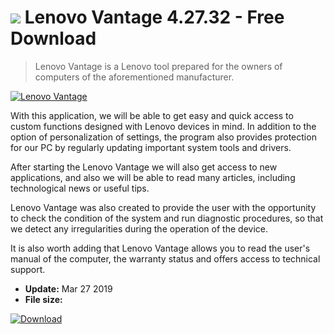 # ![](https://cdn.softexe.net/static/icon/f/lenovo-vantage-8801.png) Lenovo Vantage 4.27.32 - Free Download

> Lenovo Vantage is a Lenovo tool prepared for the owners of computers of the aforementioned manufacturer.

[![Lenovo Vantage](https://gallery.dpcdn.pl/imgc/Tools/90447/g_-_420x350_1.5_-_xcb84683a-8f2b-4dd9-bafb-bd6366606c00.jpg)](https://softexe.net/win/system/other/lenovo-vantage:hhRp.html)

With this application, we will be able to get easy and quick access to custom functions designed with Lenovo devices in mind. In addition to the option of personalization of settings, the program also provides protection for our PC by regularly updating important system tools and drivers.
 
 After starting the Lenovo Vantage we will also get access to new applications, and also we will be able to read many articles, including technological news or useful tips.
 
 Lenovo Vantage was also created to provide the user with the opportunity to check the condition of the system and run diagnostic procedures, so that we detect any irregularities during the operation of the device.
 
 It is also worth adding that Lenovo Vantage allows you to read the user's manual of the computer, the warranty status and offers access to technical support.


- **Update:** Mar 27 2019
- **File size:** 

[![Download](https://cdn.softexe.net/static/img/download.png)](https://softexe.net/win/system/other/lenovo-vantage:hhRp.html)

